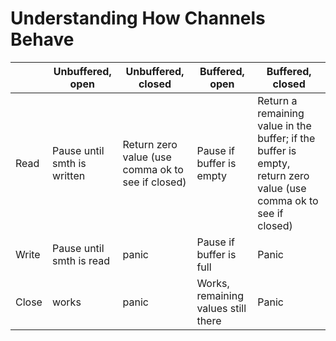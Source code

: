 # Understanding How Channels Behave

|       | Unbuffered, open            | Unbuffered, closed                                | Buffered, open                      | Buffered, closed                                             |
| ----- | --------------------------- | ------------------------------------------------- | ----------------------------------- | ------------------------------------------------------------ |
| Read  | Pause until smth is written | Return zero value (use comma ok to see if closed) | Pause if buffer is empty            | Return a remaining value in the buffer; if the buffer is empty, return zero value (use comma ok to see if closed) |
| Write | Pause until smth is read    | panic                                             | Pause if buffer is full             | Panic                                                        |
| Close | works                       | panic                                             | Works, remaining values still there | Panic                                                        |

